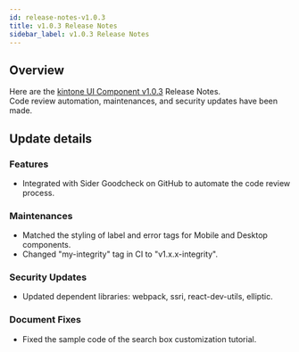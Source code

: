 ```yaml
---
id: release-notes-v1.0.3
title: v1.0.3 Release Notes
sidebar_label: v1.0.3 Release Notes
---
```


## Overview

Here are the [kintone UI Component v1.0.3](https://github.com/kintone-labs/kintone-ui-component/releases/tag/v1.0.3) Release Notes.<br>
Code review automation, maintenances, and security updates have been made.

## Update details
### Features
- Integrated with Sider Goodcheck on GitHub to automate the code review process.

### Maintenances
- Matched the styling of label and error tags for Mobile and Desktop components.
- Changed "my-integrity" tag in CI to "v1.x.x-integrity".

### Security Updates
- Updated dependent libraries: webpack, ssri, react-dev-utils, elliptic.

### Document Fixes
- Fixed the sample code of the search box customization tutorial.
